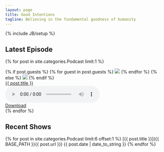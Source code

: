 ```yaml
---
layout: page
title: Good Intentions
tagline: Believing in the fundamental goodness of humanity
---
```

{% include JB/setup %}

## Latest Episode

{% for post in site.categories.Podcast limit:1 %}
  <div class="row">
    <div class="col-xs-6 col-sm-4 col-md-2 col-lg-2 text-center">
      {% if post.guests %}
        {% for guest in post.guests %}
          <img class="img guest" src="{{ guest.image }}" />
        {% endfor %}
      {% else %}
        <img class="img guest" src="{{ post.image }}" />
      {% endif %}
    </div>
    <div class="col-xs-6 col-sm-8 col-md-10 col-lg-10 text-center vertical-center">
      <div>
        <a href="{{ BASE_PATH }}{{ post.url }}">{{ post.title }}</a>
      </div>
    </div>
    <div class="col-12 medium">
      <div>
        <audio src="{{ post.link }}" controls="controls"></audio>
      </div>
      <div>
        <a href="{{ post.link }}" target="_blank">Download</a>
      </div>
    </div>
  </div>
{% endfor %}

## Recent Shows

{% for post in site.categories.Podcast limit:6 offset:1 %}
  [{{ post.title }}]({{ BASE_PATH }}{{ post.url }})
  {{ post.date | date_to_string }}
{% endfor %}
